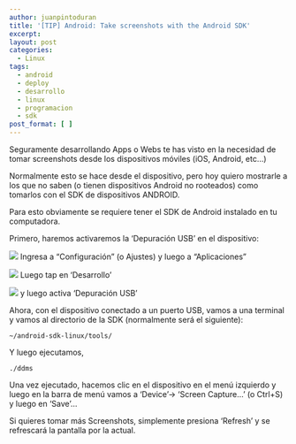 ```yaml
---
author: juanpintoduran
title: '[TIP] Android: Take screenshots with the Android SDK'
excerpt:
layout: post
categories:
  - Linux
tags:
  - android
  - deploy
  - desarrollo
  - linux
  - programacion
  - sdk
post_format: [ ]
---
```

Seguramente desarrollando Apps o Webs te has visto en la necesidad de tomar screenshots desde los dispositivos móviles (iOS, Android, etc…)

Normalmente esto se hace desde el dispositivo, pero hoy quiero mostrarle a los que no saben (o tienen dispositivos Android no rooteados) como tomarlos con el SDK de dispositivos ANDROID.

Para esto obviamente se requiere tener el SDK de Android instalado en tu computadora.

Primero, haremos activaremos la ‘Depuración USB’ en el dispositivo:

[![][2]][2]
Ingresa a “Configuración” (o Ajustes) y luego a “Aplicaciones”

[![][3]][3]
Luego tap en ‘Desarrollo’

[![][4]][4]
y luego activa ‘Depuración USB’

Ahora, con el dispositivo conectado a un puerto USB, vamos a una terminal y vamos al directorio de la SDK (normalmente será el siguiente):

`~/android-sdk-linux/tools/`

Y luego ejecutamos,

`./ddms`

Una vez ejecutado, hacemos clic en el dispositivo en el menú izquierdo y luego en la barra de menú vamos a ‘Device’-> ‘Screen Capture…’ (o Ctrl+S) y luego en ‘Save’… 

Si quieres tomar más Screenshots, simplemente presiona ‘Refresh’ y se refrescará la pantalla por la actual.


 
 [2]: http://cabargas.com/images/apps.png
 [3]: http://cabargas.com/images/desarrollo.png
 [4]: http://cabargas.com/images/depuration.png
 [5]: http://cabargas.com/images/Screenshot-from-2012-07-22-203748.png
 [6]: http://cabargas.com/images/Screenshot-from-2012-07-22-203807.png